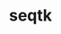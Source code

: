 ---
title: "seqtk"
layout: cache
categories: [package, develop]
meta: {"versions": ["1.4"], "compilers": ["gcc@=7.3.1"], "oss": ["amzn2"], "platforms": ["linux"], "targets": ["aarch64", "neoverse_n1", "x86_64_v3"], "stacks": ["aws-isc", "aws-isc-aarch64", "root"], "num_specs": 6, "num_specs_by_stack": {"aws-isc-aarch64": 4, "root": 6, "aws-isc": 2}}
spec_details: [{"hash": "7n6mr6t772m675hhizuvl2qrqcxfhwna", "compiler": "gcc@=7.3.1", "versions": ["1.4"], "os": "amzn2", "platform": "linux", "target": "aarch64", "variants": ["build_system=generic"], "stacks": ["aws-isc-aarch64", "root"], "size": "-", "tarball": "https://binaries.spack.io/develop/build_cache/linux-amzn2-aarch64/gcc-7.3.1/seqtk-1.4/linux-amzn2-aarch64-gcc-7.3.1-seqtk-1.4-7n6mr6t772m675hhizuvl2qrqcxfhwna.spack"}, {"hash": "omtgygl42aft37towv23d46qdayv22on", "compiler": "gcc@=7.3.1", "versions": ["1.4"], "os": "amzn2", "platform": "linux", "target": "aarch64", "variants": ["build_system=generic"], "stacks": ["aws-isc-aarch64", "root"], "size": "-", "tarball": "https://binaries.spack.io/develop/build_cache/linux-amzn2-aarch64/gcc-7.3.1/seqtk-1.4/linux-amzn2-aarch64-gcc-7.3.1-seqtk-1.4-omtgygl42aft37towv23d46qdayv22on.spack"}, {"hash": "qkxqyhbxiuy47wlte3z5g4l5w7kqgzmg", "compiler": "gcc@=7.3.1", "versions": ["1.4"], "os": "amzn2", "platform": "linux", "target": "neoverse_n1", "variants": ["build_system=generic"], "stacks": ["aws-isc-aarch64", "root"], "size": "-", "tarball": "https://binaries.spack.io/develop/build_cache/linux-amzn2-neoverse_n1/gcc-7.3.1/seqtk-1.4/linux-amzn2-neoverse_n1-gcc-7.3.1-seqtk-1.4-qkxqyhbxiuy47wlte3z5g4l5w7kqgzmg.spack"}, {"hash": "yq4us4bxc3j7tlkaw3vp6i5lji335k2q", "compiler": "gcc@=7.3.1", "versions": ["1.4"], "os": "amzn2", "platform": "linux", "target": "neoverse_n1", "variants": ["build_system=generic"], "stacks": ["aws-isc-aarch64", "root"], "size": "-", "tarball": "https://binaries.spack.io/develop/build_cache/linux-amzn2-neoverse_n1/gcc-7.3.1/seqtk-1.4/linux-amzn2-neoverse_n1-gcc-7.3.1-seqtk-1.4-yq4us4bxc3j7tlkaw3vp6i5lji335k2q.spack"}, {"hash": "ysnh5um77qlzajaiy6gdel7i4tgdb3eu", "compiler": "gcc@=7.3.1", "versions": ["1.4"], "os": "amzn2", "platform": "linux", "target": "x86_64_v3", "variants": ["build_system=generic"], "stacks": ["root", "aws-isc"], "size": "-", "tarball": "https://binaries.spack.io/develop/build_cache/linux-amzn2-x86_64_v3/gcc-7.3.1/seqtk-1.4/linux-amzn2-x86_64_v3-gcc-7.3.1-seqtk-1.4-ysnh5um77qlzajaiy6gdel7i4tgdb3eu.spack"}, {"hash": "kuubmkyhdfgcsu45qwujn2itidmihdb7", "compiler": "gcc@=7.3.1", "versions": ["1.4"], "os": "amzn2", "platform": "linux", "target": "x86_64_v3", "variants": ["build_system=generic"], "stacks": ["root", "aws-isc"], "size": "-", "tarball": "https://binaries.spack.io/develop/build_cache/linux-amzn2-x86_64_v3/gcc-7.3.1/seqtk-1.4/linux-amzn2-x86_64_v3-gcc-7.3.1-seqtk-1.4-kuubmkyhdfgcsu45qwujn2itidmihdb7.spack"}]
---
